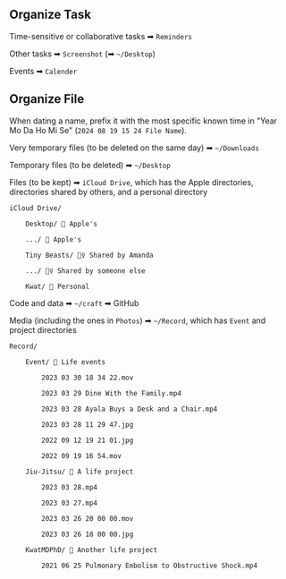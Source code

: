 ## Organize Task

Time-sensitive or collaborative tasks ➡ `Reminders`

Other tasks ➡ `Screenshot` (➡ `~/Desktop`)

Events ➡ `Calender`

## Organize File

When dating a name, prefix it with the most specific known time in "Year Mo Da Ho Mi Se" (`2024 08 19 15 24 File Name`).

Very temporary files (to be deleted on the same day) ➡ `~/Downloads`

Temporary files (to be deleted) ➡ `~/Desktop`

Files (to be kept) ➡ `iCloud Drive`, which has the Apple directories, directories shared by others, and a personal directory

```
iCloud Drive/

    Desktop/ 🍎 Apple's

    .../ 🍎 Apple's

    Tiny Beasts/ 👯‍♀️ Shared by Amanda

    .../ 👯‍♀️ Shared by someone else

    Kwat/ 🕺 Personal
```

Code and data ➡ `~/craft` ➡ GitHub

Media (including the ones in `Photos`) ➡ `~/Record`, which has `Event` and project directories

```
Record/

    Event/ 👶 Life events

        2023 03 30 18 34 22.mov

        2023 03 29 Dine With the Family.mp4

        2023 03 28 Ayala Buys a Desk and a Chair.mp4

        2023 03 28 11 29 47.jpg

        2022 09 12 19 21 01.jpg

        2022 09 19 16 54.mov

    Jiu-Jitsu/ 🥋 A life project

        2023 03 28.mp4

        2023 03 27.mp4

        2023 03 26 20 00 00.mov

        2023 03 26 18 00 00.jpg

    KwatMDPhD/ 🎁 Another life project

        2021 06 25 Pulmonary Embolism to Obstructive Shock.mp4
```
